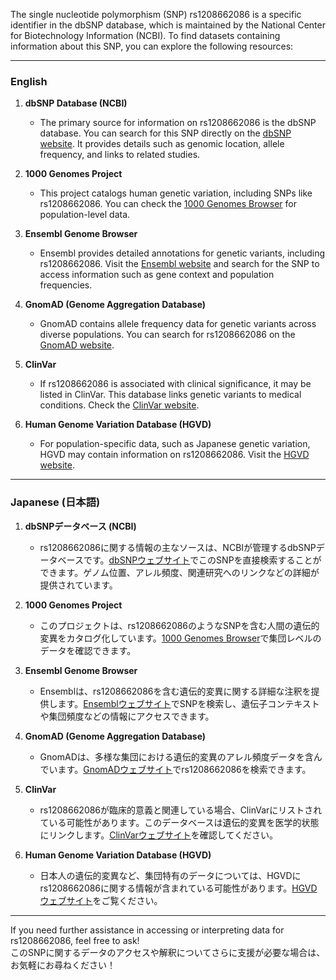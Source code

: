 The single nucleotide polymorphism (SNP) rs1208662086 is a specific identifier in the dbSNP database, which is maintained by the National Center for Biotechnology Information (NCBI). To find datasets containing information about this SNP, you can explore the following resources:

---

### **English**
1. **dbSNP Database (NCBI)**  
   - The primary source for information on rs1208662086 is the dbSNP database. You can search for this SNP directly on the [dbSNP website](https://www.ncbi.nlm.nih.gov/snp/). It provides details such as genomic location, allele frequency, and links to related studies.

2. **1000 Genomes Project**  
   - This project catalogs human genetic variation, including SNPs like rs1208662086. You can check the [1000 Genomes Browser](https://www.internationalgenome.org/) for population-level data.

3. **Ensembl Genome Browser**  
   - Ensembl provides detailed annotations for genetic variants, including rs1208662086. Visit the [Ensembl website](https://www.ensembl.org/) and search for the SNP to access information such as gene context and population frequencies.

4. **GnomAD (Genome Aggregation Database)**  
   - GnomAD contains allele frequency data for genetic variants across diverse populations. You can search for rs1208662086 on the [GnomAD website](https://gnomad.broadinstitute.org/).

5. **ClinVar**  
   - If rs1208662086 is associated with clinical significance, it may be listed in ClinVar. This database links genetic variants to medical conditions. Check the [ClinVar website](https://www.ncbi.nlm.nih.gov/clinvar/).

6. **Human Genome Variation Database (HGVD)**  
   - For population-specific data, such as Japanese genetic variation, HGVD may contain information on rs1208662086. Visit the [HGVD website](https://www.hgvd.genome.med.kyoto-u.ac.jp/).

---

### **Japanese (日本語)**
1. **dbSNPデータベース (NCBI)**  
   - rs1208662086に関する情報の主なソースは、NCBIが管理するdbSNPデータベースです。[dbSNPウェブサイト](https://www.ncbi.nlm.nih.gov/snp/)でこのSNPを直接検索することができます。ゲノム位置、アレル頻度、関連研究へのリンクなどの詳細が提供されています。

2. **1000 Genomes Project**  
   - このプロジェクトは、rs1208662086のようなSNPを含む人間の遺伝的変異をカタログ化しています。[1000 Genomes Browser](https://www.internationalgenome.org/)で集団レベルのデータを確認できます。

3. **Ensembl Genome Browser**  
   - Ensemblは、rs1208662086を含む遺伝的変異に関する詳細な注釈を提供します。[Ensemblウェブサイト](https://www.ensembl.org/)でSNPを検索し、遺伝子コンテキストや集団頻度などの情報にアクセスできます。

4. **GnomAD (Genome Aggregation Database)**  
   - GnomADは、多様な集団における遺伝的変異のアレル頻度データを含んでいます。[GnomADウェブサイト](https://gnomad.broadinstitute.org/)でrs1208662086を検索できます。

5. **ClinVar**  
   - rs1208662086が臨床的意義と関連している場合、ClinVarにリストされている可能性があります。このデータベースは遺伝的変異を医学的状態にリンクします。[ClinVarウェブサイト](https://www.ncbi.nlm.nih.gov/clinvar/)を確認してください。

6. **Human Genome Variation Database (HGVD)**  
   - 日本人の遺伝的変異など、集団特有のデータについては、HGVDにrs1208662086に関する情報が含まれている可能性があります。[HGVDウェブサイト](https://www.hgvd.genome.med.kyoto-u.ac.jp/)をご覧ください。

---

If you need further assistance in accessing or interpreting data for rs1208662086, feel free to ask!  
このSNPに関するデータのアクセスや解釈についてさらに支援が必要な場合は、お気軽にお尋ねください！